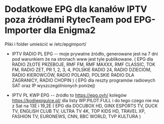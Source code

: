 # Dodatkowe EPG dla kanałów IPTV poza źródłami RytecTeam pod EPG-Importer dla Enigma2

Pliki i folder umieścić w /etc/epgimport/

- IPTV RADIO PL EPG -- moje prywatne źródło, generowane jest na 7 dni pod warunkiem że na stronach www jest tyle publikowane.
( EPG dla RADIO ZŁOTE PRZEBOJE, RMF FM, RMF MAXXX, RMF CLASSIC, TOK FM, RADIO ZET, PR 1, 2, 3, 4, POLSKIE RADIO 24, RADIO DZIECIOM, RADIO KIEROWCÓW, RADIO POLAND, POLSKIE RADIO DLA ZAGRANICY, RADIO CHOPIN )
( EPG dla reszty programów radiowych SAT oraz IP wyszczególnionych poniżej)

- IPTV PL KWP EPG -- źródło to https://epg.ovh/ kolegów https://kodiwpigulce.pl/ dla listy WP.PILOT.FULL i do tego czego nie ma z Sat na 13E i 19,2E
( EPG dla DOCUBOX HD, GINX ESPORTS TV, DUCK TV, ENGLISH CLUB TV, ULTRA TV 4K, TOP KIDS HD, TRAVEL XP, FASHION TV, EURONEWS, CNN, BBC WORLD, TVP KULTURA )

